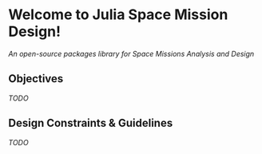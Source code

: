 # Welcome to Julia Space Mission Design!

_An open-source packages library for Space Missions Analysis and Design_

## Objectives 

*TODO*

## Design Constraints & Guidelines

*TODO*
